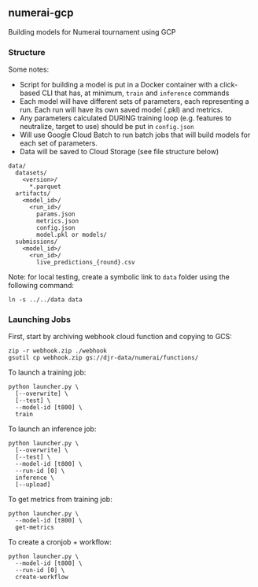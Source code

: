 ## numerai-gcp

Building models for Numerai tournament using GCP

### Structure

Some notes:
  - Script for building a model is put in a Docker container with a click-based CLI that has, at minimum, `train` and `inference` commands
  - Each model will have different sets of parameters, each representing a run.  Each run will have its own saved model (.pkl) and metrics.
  - Any parameters calculated DURING training loop (e.g. features to neutralize, target to use) should be put in `config.json`
  - Will use Google Cloud Batch to run batch jobs that will build models for each set of parameters.
  - Data will be saved to Cloud Storage (see file structure below)


```
data/
  datasets/
    <version>/
      *.parquet
  artifacts/
    <model_id>/
      <run_id>/
        params.json
        metrics.json
        config.json
        model.pkl or models/
  submissions/
    <model_id>/
      <run_id>/
        live_predictions_{round}.csv
```

Note: for local testing, create a symbolic link to `data` folder using the following command:
```
ln -s ../../data data
```

### Launching Jobs

First, start by archiving webhook cloud function and copying to GCS:
```
zip -r webhook.zip ./webhook
gsutil cp webhook.zip gs://djr-data/numerai/functions/
```

To launch a training job:
```
python launcher.py \
  [--overwrite] \
  [--test] \
  --model-id [t800] \
  train
```

To launch an inference job:
```
python launcher.py \
  [--overwrite] \
  [--test] \
  --model-id [t800] \
  --run-id [0] \
  inference \
  [--upload]
```

To get metrics from training job:
```
python launcher.py \
  --model-id [t800] \
  get-metrics
```

To create a cronjob + workflow:
```
python launcher.py \
  --model-id [t800] \
  --run-id [0] \
  create-workflow
```

